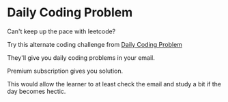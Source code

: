 # Daily Coding Problem

Can't keep up the pace with leetcode?

Try this alternate coding challenge from [Daily Coding Problem](https://www.dailycodingproblem.com/)

They'll give you daily coding problems in your email.

Premium subscription gives you solution.

This would allow the learner to at least check the email and study a bit if the day becomes hectic.
